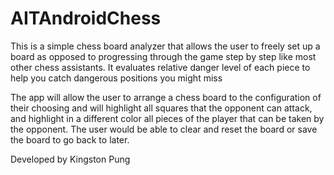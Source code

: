 # AITAndroidChess
This is a simple chess board analyzer that allows the user to freely set up a board as opposed to progressing through the game step by step like most other chess assistants.
It evaluates relative danger level of each piece to help you catch dangerous positions you might miss

The app will allow the user to arrange a chess board to the configuration of their choosing and will 
highlight all squares that the opponent can attack, and highlight in a different color all pieces of the 
player that can be taken by the opponent. The user would be able to clear and reset the board or save 
the board to go back to later.

Developed by Kingston Pung
